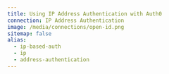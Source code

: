 ```yaml
---
title: Using IP Address Authentication with Auth0
connection: IP Address Authentication
image: /media/connections/open-id.png
sitemap: false
alias:
  - ip-based-auth
  - ip
  - address-authentication
---
```

